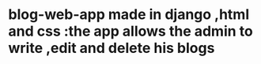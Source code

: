# blog-web-app made in django ,html and css :the app allows the admin to write ,edit and delete his blogs
